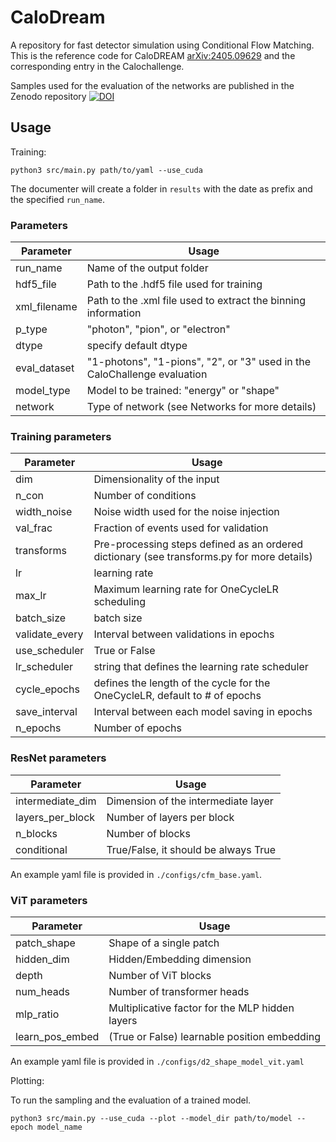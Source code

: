 # CaloDream

A repository for fast detector simulation using Conditional Flow Matching.
This is the reference code for CaloDREAM [arXiv:2405.09629](https://arxiv.org/abs/2405.09629) and the corresponding 
entry in the Calochallenge.

Samples used for the evaluation of the networks are published in the Zenodo repository 
[![DOI](https://zenodo.org/badge/DOI/10.5281/zenodo.14413047.svg)](https://doi.org/10.5281/zenodo.14413047)

## Usage

Training:
```
python3 src/main.py path/to/yaml --use_cuda
```

The documenter will create a folder in `results` with the date as
prefix and the specified `run_name`.

### Parameters

Parameter		| Usage
------------------------| ----------------------------------------
run\_name		| Name of the output folder
hdf5\_file		| Path to the .hdf5 file used for training
xml\_filename		| Path to the .xml file used to extract the binning information
p\_type 		| "photon", "pion", or "electron"
dtype			| specify default dtype
eval\_dataset		| "1-photons", "1-pions", "2", or "3" used in the CaloChallenge evaluation
model\_type         | Model to be trained: "energy" or "shape" 
network             | Type of network (see Networks for more details)

### Training parameters

Parameter 		| Usage
------------------------| ----------------------------------------
dim			| Dimensionality of the input
n\_con			| Number of conditions
width\_noise		| Noise width used for the noise injection
val\_frac		| Fraction of events used for validation
transforms		| Pre-processing steps defined as an ordered dictionary (see transforms.py for more details)
lr			| learning rate
max\_lr			| Maximum learning rate for OneCycleLR scheduling
batch\_size		| batch size
validate\_every		| Interval between validations in epochs
use\_scheduler 		| True or False
lr\_scheduler		| string that defines the learning rate scheduler
cycle\_epochs		| defines the length of the cycle for the OneCycleLR, default to # of epochs
save\_interval		| Interval between each model saving in epochs
n\_epochs		| Number of epochs

### ResNet parameters

Parameter		| Usage
------------------------|----------------------------------------
intermediate\_dim	| Dimension of the intermediate layer
layers\_per\_block	| Number of layers per block
n\_blocks		| Number of blocks
conditional		| True/False, it should be always True

An example yaml file is provided in `./configs/cfm_base.yaml`.

### ViT parameters

Parameter       | Usage
------------------------|----------------------------------------
patch\_shape        | Shape of a single patch
hidden\_dim         | Hidden/Embedding dimension
depth               | Number of ViT blocks
num\_heads          | Number of transformer heads
mlp\_ratio          | Multiplicative factor for the MLP hidden layers
learn\_pos\_embed   | (True or False) learnable position embedding

An example yaml file is provided in `./configs/d2_shape_model_vit.yaml`

Plotting:

To run the sampling and the evaluation of a trained model.
```
python3 src/main.py --use_cuda --plot --model_dir path/to/model --epoch model_name
```

